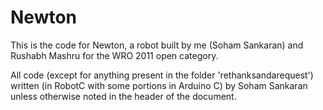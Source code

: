 ﻿Newton
=============

This is the code for Newton, a robot built by me (Soham Sankaran) and Rushabh Mashru for the WRO 2011 open category.

All code (except for anything present in the folder 'rethanksandarequest') written (in RobotC with some portions in Arduino C) by Soham Sankaran unless otherwise noted in the header of the document. 